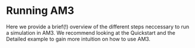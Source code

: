 # Running AM3

Here we provide a brief(!) overview of the different steps neccessary to run a simulation in AM3. We recommend looking at the Quickstart and the Detailed example to gain more intuition on how to use AM3.

